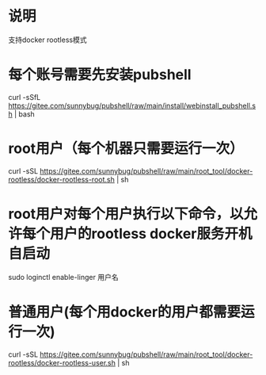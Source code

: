 # 说明
支持docker rootless模式

# 每个账号需要先安装pubshell
curl -sSfL https://gitee.com/sunnybug/pubshell/raw/main/install/webinstall_pubshell.sh | bash

# root用户（每个机器只需要运行一次）
curl -sSL https://gitee.com/sunnybug/pubshell/raw/main/root_tool/docker-rootless/docker-rootless-root.sh | sh

# root用户对每个用户执行以下命令，以允许每个用户的rootless docker服务开机自启动
sudo loginctl enable-linger 用户名

# 普通用户(每个用docker的用户都需要运行一次)
curl -sSL https://gitee.com/sunnybug/pubshell/raw/main/root_tool/docker-rootless/docker-rootless-user.sh | sh

